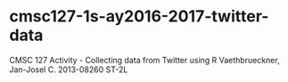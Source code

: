 # cmsc127-1s-ay2016-2017-twitter-data
CMSC 127 Activity - Collecting data from Twitter using R
Vaethbrueckner, Jan-Josel C. 
2013-08260
ST-2L
